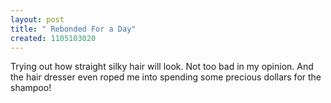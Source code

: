 ```yaml
--- 
layout: post
title: " Rebonded For a Day"
created: 1105103020
---
```

Trying out how straight silky hair will look. Not too bad in my opinion. And the hair dresser even roped me into spending some precious dollars for the shampoo!
